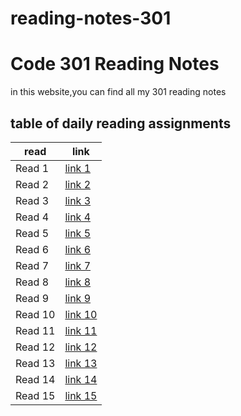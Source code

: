 # reading-notes-301
# Code 301 Reading Notes
in this website,you can find all my 301 reading notes

## table of daily reading assignments

**read** | **link**
---------|----------
Read 1     |[link 1](https://yazan-alshekha.github.io/reading-notes-301/read01)
Read 2     |[link 2](https://yazan-alshekha.github.io/reading-notes-301/read02)
Read 3     |[link 3](https://yazan-alshekha.github.io/reading-notes-301/read03)
Read 4     |[link 4](https://yazan-alshekha.github.io/reading-notes-301/read04)
Read 5     |[link 5](https://yazan-alshekha.github.io/reading-notes-301/read05)
Read 6     |[link 6](https://yazan-alshekha.github.io/reading-notes-301/read06)
Read 7     |[link 7](https://yazan-alshekha.github.io/reading-notes-301/read07)
Read 8     |[link 8](https://yazan-alshekha.github.io/reading-notes-301/read08)
Read 9     |[link 9](https://yazan-alshekha.github.io/reading-notes-301/read09)
Read 10    |[link 10](https://yazan-alshekha.github.io/reading-notes-301/read10)
Read 11    |[link 11](https://yazan-alshekha.github.io/reading-notes-301/read11)
Read 12    |[link 12](https://yazan-alshekha.github.io/reading-notes-301/read12)
Read 13    |[link 13](https://yazan-alshekha.github.io/reading-notes-301/read13)
Read 14    |[link 14](https://yazan-alshekha.github.io/reading-notes-301/read14)
Read 15    |[link 15](https://yazan-alshekha.github.io/reading-notes-301/read15)



